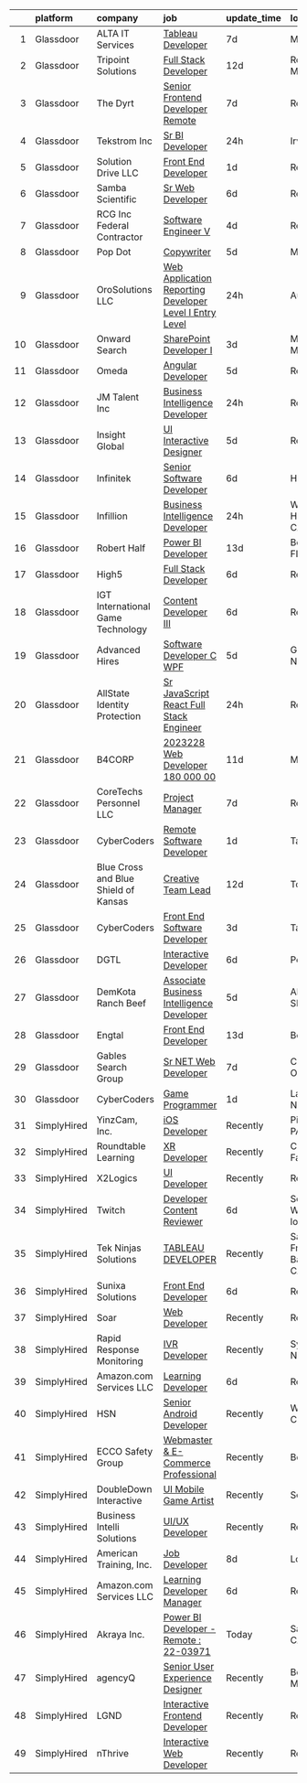 

|    | platform    | company                              | job                                                                                                                                                                                                                                                                                                                                                                                                                                                                                                                                                                                                                                                                                                                                                                                                                                                                                                                                                                                                                                                                                                                                                                                                                                                                                                                                                                                        | update_time   | location                   |
|---:|:------------|:-------------------------------------|:-------------------------------------------------------------------------------------------------------------------------------------------------------------------------------------------------------------------------------------------------------------------------------------------------------------------------------------------------------------------------------------------------------------------------------------------------------------------------------------------------------------------------------------------------------------------------------------------------------------------------------------------------------------------------------------------------------------------------------------------------------------------------------------------------------------------------------------------------------------------------------------------------------------------------------------------------------------------------------------------------------------------------------------------------------------------------------------------------------------------------------------------------------------------------------------------------------------------------------------------------------------------------------------------------------------------------------------------------------------------------------------------|:--------------|:---------------------------|
|  1 | Glassdoor   | ALTA IT Services                     | [Tableau Developer](https://www.glassdoor.com/partner/jobListing.htm?pos=122&ao=1110586&s=58&guid=00000181d244e7cfa89709745aa10975&src=GD_JOB_AD&t=SR&vt=w&cs=1_60996893&cb=1657090140489&jobListingId=1007968945904&cpc=1FDE87803EF93CD3&jrtk=3-0-1g7949pvik266801-1g7949q02ghq0800-2ae1c4759ba67945--6NYlbfkN0AXtvPDqDev6liskt-h_3vAUEMM26GmMOlWYCAn-kvNiXTWhOpXUsJAjGAig0pzkvYZ1j3Bhajzwkx7BDDIqxNvEP3lD3j95vodGKSMB30KZoSIah8wGnXqvgT5L6jHh1pK5pDzz5SIfDiX8OZMEI7zrqvAwPvip9-LKI4A5sN6KTWyStmsk_Z_dlRmbn2Z8L8HatbwgJAe-3Z6lWJso8sIrOdgKrTBOnyikbpAqiITg_eba2_HHL1rEK6F3EZbvPQJcuqSDRDmImhA8JFyAuQLjzA_kBGja_W17F3ify2DbOEMPAoErT6IfEjD7uBUC_XKJwpfS469LBU3oxpEgeObFYGNt1Beg8LYFwOvSjux6iit2pqTsf32qd8gZH3XpdGujAscih6fFyA0MnF7KJ0JjTsLcdulS33-3Wq7U9KCA6267CT2wJB_gR2mw4rTEdWjJR90ogAPlFFvDgbuFu4sHNuv5vaxti2jfgvDb9nzKaMdMsFGJj6yH_gdpMCw9bubkQcTXJYuAas4bJLipODHZ7wSJeZBlXQH5sFq7hBNEHdMb7WKgcks6eishHLNZtSh0oF3NPAITjuZx8ctktql)                                                                                                                                                                                                                                                                                                                                                                                                                                                    | 7d            | McLean, VA                 |
|  2 | Glassdoor   | Tripoint Solutions                   | [Full Stack Developer](https://www.glassdoor.com/partner/jobListing.htm?pos=114&ao=1110586&s=58&guid=00000181d244e7cfa89709745aa10975&src=GD_JOB_AD&t=SR&vt=w&ea=1&cs=1_38ee7bdc&cb=1657090140488&jobListingId=1007959943235&cpc=84DBBAA61F05C438&jrtk=3-0-1g7949pvik266801-1g7949q02ghq0800-bdb862936ed0f2f9--6NYlbfkN0A5ruOaBgM4JFPmi95QvnuPZDRD-cuMqiXSk5iFgiXMM5KlnLmWo71mmeaOoOgOIU4uIONfZ2bwFLp0P0llzhtpJg_DXnMb8ZoIUz0vdAkkfxfNLQCvvAIYsByPmx5xLVJPmE6IJu1FiSK7xOM_L5CEzeRVizQ5By9Ou-9DU4ApSBwROSjUEZklGV51vWSTJ_6Xosu0lMASIirIUflP2kcgw0Oo_G0lVLZbo8MhUMcd5t2DITe9NZUem7aLzSbGW8P2M5TvuBngxr9Q4qGX3arSiSqCNUiq5Nt47IaId-FucPGuyClw2J5dDomt30L2sISLYQHRc2zr68CT2PlYfExuJm96uuBy5H2DJbERCRjor4hU-Rnj2J3RJQwuu5PquOgLN27Ok42rHqGJCHiiIopeBbo8r6f6rz8atudB2hnAnNxTSmxVhj5IHhAg3ROLoqu2rG4PcYpzpAK6CGkXXC8thdoVB9vsNNJ8Wu86FsptHfQyzzulHpk9MiJDL4cHcedJP_Q8sg3vCg%3D%3D)                                                                                                                                                                                                                                                                                                                                                                                                                                                                                                                | 12d           | Rockville, MD              |
|  3 | Glassdoor   | The Dyrt                             | [Senior Frontend Developer  Remote ](https://www.glassdoor.com/partner/jobListing.htm?pos=104&ao=1110586&s=58&guid=00000181d244e7cfa89709745aa10975&src=GD_JOB_AD&t=SR&vt=w&cs=1_fab214ee&cb=1657090140485&jobListingId=1007969608293&cpc=63C68CF611DF075E&jrtk=3-0-1g7949pvik266801-1g7949q02ghq0800-a4ac072968c54714--6NYlbfkN0AFaGKiZr_kAHuZ3OrJZNHsT_4fdn-2K5hALt0VUNIML-p2-zq8gOZCfkX0Qz9EZdKZ2S6t1cH4bXOQMzjrwtJfwXKqHF9FNPx129k3-Nf-kHOeY8Dfrpw0UjKWfkWKP4ebHmT7cElbK6Hh-T7_XF1zHQ9SwOOUH09QHAahhz9dYnA1K6_9wyrhrXXexVaf9M9BPXkh_TqumWoNRqnIltrfhSdXGxhiFHkYiN8JN_dISA2PcT7G0KaJl0gKKSXjZZsmXMYu7izytpSsZnCR3N88TM65zdxGs8vCkSyJckfe7gpcyLlGnqSwxgTuO1sjVG_9Bdk9YzNd5HNlcf4k42IShbv5sRP_IGGKznP0aYsnVRHJzb0LEj55Fa9vRCRyWIcjBT8OCGxyD8WouT6ETd_IGazq1uqBZEAlhAG2qp9v8dWE1tBvxB7mBRZz3oVW92z9hRHFJFzjRm01Frj1cbSPUnmx0uFmDLLN46X7oQgy2dSCNivianh0NbaZDq18Pxm6bcRFLObNYTOuJ8EOOCcpGktTrl-GczXtAXvhptgiTQ%3D%3D)                                                                                                                                                                                                                                                                                                                                                                                                                                                                       | 7d            | Remote                     |
|  4 | Glassdoor   | Tekstrom  Inc                        | [Sr  BI Developer](https://www.glassdoor.com/partner/jobListing.htm?pos=112&ao=1110586&s=58&guid=00000181d244e7cfa89709745aa10975&src=GD_JOB_AD&t=SR&vt=w&ea=1&cs=1_95357bcb&cb=1657090140487&jobListingId=1007984805808&cpc=56C4EA4A1A191A49&jrtk=3-0-1g7949pvik266801-1g7949q02ghq0800-865464c6cba258a8--6NYlbfkN0D8dFH-ur0fwc_K4rXZA9FHk525abOUWtnW4O_b6vK7bUc99EchPc8AihhDexhVQgXbO59PgFIfXLqbMvPENduPdyDIIrMgxeV3iN5hKPl-pt2mPKkNwlwAp888QKUO9S4aMfCFLFtkINgIYlGvncCdrUjXAo8Gqt8TXAIyNuLmPZ2pogDAAKuCxdqxUGC6o_NllGG9nYIN-e3iC22WuBGVYACdY_GeHH5r8hy2Yhs1yyWy4tiBsg0RdDRNUsJoC-eWheliv-JkOyGErRvN2mo6oCHYU-u3sVBIRNAxsnBMDdfpg4_J1EufDRnzAXM7ZHq-Y1lC_IlaQGyWe8hHQl3OSmMJptKexXcRmt8ZGnWJ3IygNSTnSBbWSm6kF4QoYUvyZkTZ5Vsf9PWZqfTd4uVWmxAQr7EBokBjT6GwWOX7R1rWRrFBD_RBYz8ZUJH9LCnjipxO_cwIAMdX4rLDAn044UWSLTmHpbiB4WoACqundYe_ptFA74neTUBX0W4o0bw%3D)                                                                                                                                                                                                                                                                                                                                                                                                                                                                                                                                  | 24h           | Irving, TX                 |
|  5 | Glassdoor   | Solution Drive LLC                   | [Front End Developer](https://www.glassdoor.com/partner/jobListing.htm?pos=119&ao=1110586&s=58&guid=00000181d244e7cfa89709745aa10975&src=GD_JOB_AD&t=SR&vt=w&ea=1&cs=1_3b098f98&cb=1657090140489&jobListingId=1007983722392&cpc=F4EED0218A761C36&jrtk=3-0-1g7949pvik266801-1g7949q02ghq0800-99c361667b377166--6NYlbfkN0DKiiEsOa79CLIbptWbgBVJ69MZcg91Wje_bfKnQpMX0jlbV6r4n1tVrFy0EvCa3aSSORzOnUlWlzM_Bq_KW1IeIekTOW-4GayiB_FYay6wc0mTBtH4ArjWEP6KuKThG0GyRUtSxj5MvRVViTW9nVjNkDud0SCsnfWnIcPveNp4ZyTIm3EwZKtC3X8Efwe8IT6FJmUnx0kAvgg1KHv2168lH3wpa81FRECmFiGiKrI6WxbAqLpeu08tkRqufkmTEJxccRtOEzIpi8A3VcBA55VEUKQqO40c6OW9_HyANvqQZ8B8sL_5pVEhP949iLt2Ml4IgBEDTKVZQIZzCDDP2VKEYZGwFqn_yKg44Sxm7JMkKNeZwslDulki9e0Hruzg9xysExK2ZBKvFV22N5-PQ-HkXRz9AwacMdBpUarEN-vODjT7e0ihmmr4rwVuLiTdtA1fT7T7_MAFuPrv-gcsJ8IA0PNy1iFoKr0yCRF9EWNpEgYkFPzwGNAWX_ijt1FZ-kk%3D)                                                                                                                                                                                                                                                                                                                                                                                                                                                                                                                               | 1d            | Remote                     |
|  6 | Glassdoor   | Samba Scientific                     | [Sr  Web Developer](https://www.glassdoor.com/partner/jobListing.htm?pos=111&ao=1110586&s=58&guid=00000181d244e7cfa89709745aa10975&src=GD_JOB_AD&t=SR&vt=w&ea=1&cs=1_061684f1&cb=1657090140487&jobListingId=1007970978583&cpc=BCC169F53084E245&jrtk=3-0-1g7949pvik266801-1g7949q02ghq0800-93accd01e38c0221--6NYlbfkN0B9r7Yfsmq1dEg5bJrWknERXzKBmO7UocWnp6Z50Xo8NzlP5pf8lMFxMmZVJO2JIYGS0q-edHhGFksorBEq5JZNP_GNo2X652KplGz9JMeTtUh2IbafyFoUJDnDt7eOOnoAwAq3orb_TKnNpJGVB8jRv2pYv_1DRt9vpENfaWhqm_OVkdXIJeI2EskX45LdBhuTqYj-HNJHX5Rgzdu1L9oEXEqnS1oTgoVrPQ5n-UMKVwt7b5rwU2jPvvMroWOD_BcNkM1Q1mtfxD5_nH_YzYku1MwHsQ9Gm4iR4xKsp5y-ON8ilXVigJ6yw4iiJQdiK8V8ZBKpEd3zgxpr2zJZ3Y9hg-_jvbgBdMQE1SjsgwNvvOX6Wq-_3pXMfl0h-_VHJXNkMnFOiMU_-ncGYjvjO2H4Piuo4MEwkPvKMGjXI0LXuudTcyfVM6Nn7c1cflQl56vbhujUwKxEqM230f45cVE9pFuCxd6X-q1jLWI4aUM3Q9OijtrpVbwR)                                                                                                                                                                                                                                                                                                                                                                                                                                                                                                                                               | 6d            | Remote                     |
|  7 | Glassdoor   | RCG  Inc   Federal Contractor        | [Software Engineer V](https://www.glassdoor.com/partner/jobListing.htm?pos=106&ao=1110586&s=58&guid=00000181d244e7cfa89709745aa10975&src=GD_JOB_AD&t=SR&vt=w&ea=1&cs=1_a2b7f7a9&cb=1657090140486&jobListingId=1007977139233&cpc=AECEB822CA110EBC&jrtk=3-0-1g7949pvik266801-1g7949q02ghq0800-05ad36b13d7cdc62--6NYlbfkN0D5EoDI19pzLD_ZoAvoqM1-O9qeTV9KvYbDAr1-bMzVcZcpAIqXFAz3CniVSUU_CTqLGLMXY2Q0KhBssfkVED47n7QKFVo-7VdIYNrTF8OoGxCQL3oy9KxZ9e8jUIi6eURBqNkwqLYaGOzP69BxG8dY68DkYYYdT373CBmaQn5vithRXRbp9gKWaCYPqe5PgE14SmdOJ0p6oDWSinPFvJxeajunaQmCowFT99XWdfsvwSQecZYIMr9azWwjvKl8fj26ve9xp8bKeE6eq8PTakvalFzYoEQRXmQMwx1Y0PLjzrCnAPD6xahKQl_Ge4-5ZewfIWfz3dzYVljWGfCcX1P1SLObobPEWJPEebRXyv-ECFaOKo5hjiDYthjsm32iknoD14pZ244Q7zIf_5rnlh9-WfD50NDGRtRkdVjuyZyQPuFMSO-w8Ybb9Lc9EtgGnkYRpQQVo-ScT5LQGzj7afPxaWjb8EayRn3GxZ2yIfpZ-95hFRZNveBnBUvnv4ZmEIA%3D)                                                                                                                                                                                                                                                                                                                                                                                                                                                                                                                               | 4d            | Remote                     |
|  8 | Glassdoor   | Pop Dot                              | [Copywriter](https://www.glassdoor.com/partner/jobListing.htm?pos=109&ao=1110586&s=58&guid=00000181d244e7cfa89709745aa10975&src=GD_JOB_AD&t=SR&vt=w&ea=1&cs=1_b0f7130e&cb=1657090140487&jobListingId=1007973033562&cpc=A938E184CF850189&jrtk=3-0-1g7949pvik266801-1g7949q02ghq0800-7202d20956a7506d--6NYlbfkN0D4nuovUOU2dPryPr7-xanE7ZFWASvaSyNm3BqXIbrO0pg6Dn-QZ4YLU71b9eu-8q_YQUp4FmPNMMznBfANDfSYLJR8zNvlEFpYoa1LFcEYvrzLR-0IIQQolTU7F88bUSNjqKXcWbp5vwXVPeAR9CmUMdhLjUnlTe-6IcGlvSmJ-8exGPRLWPYrpOTRE7TTMjhGAVpQWYQaNWqg3W5EeuH6NYqL2T-GhIbkswPMOQoeXdFwPjzfwCTcUpvcVo43XWKzgzKx0SkjqE4uKrg_e9xh2T395Ocfy-J-jOfQz4L2j4gnPOhQ8WGdscWQBMUozc3dMZx8TjGw7lH-Y1x8l3GV7A0LkWJwGM7_LS9Px9Oa52FDOOKjkJt0CmEjcT8dG-eagmCLskqV4NGggG30SQ0MjEotDVY-mtIIY9aXE8NIrto5kBq4YQsNcOG7tsBV_U5hvhfs2AF7_NRWUFpW7m4EknOKIwV2vVqHHHYDkWo0lgrTC3i_KCzZ)                                                                                                                                                                                                                                                                                                                                                                                                                                                                                                                                                      | 5d            | Madison, WI                |
|  9 | Glassdoor   | OroSolutions  LLC                    | [Web Application Reporting Developer Level   I  Entry Level ](https://www.glassdoor.com/partner/jobListing.htm?pos=103&ao=1110586&s=58&guid=00000181d244e7cfa89709745aa10975&src=GD_JOB_AD&t=SR&vt=w&ea=1&cs=1_3d16c3af&cb=1657090140485&jobListingId=1007985251204&cpc=14D5209370AEC984&jrtk=3-0-1g7949pvik266801-1g7949q02ghq0800-3070995f1bd285c7--6NYlbfkN0Ao_E51uHTqrpjn33Fef3w4tj-C-5Z9YF5W28n9YiH2rllcHgc1LOR4KSjP-CJey-F6Gr8zvF-2sSj2FyPv8jzgkwj0UIrH-L_V1MWwrwP5EYHKUfu1LnyiA_-gMM9yVU4QwDsNlMsGWRMa_xAUF-9-vL54HuwZeH3dljXoK3tUg88mEC_OnMIQpWKLIXu-msbJh21-kKGMMso63l00CiYbl5pekms4ktESqwmsJxl9KSrR1QKhGAKuy9zTlpPfHsa2r52ATOL-M8SsjkMMtyRPpfDmMaP0p89haQOSn227EF7GPM7rkjMaEaVUQD0F-wb4IP0ZhjKAnf-wLboNU_dGaZ0R_b9O6Q6Mc9AyuBp0wx_IhJlJ5NsR9oQYf2KNPIEKm7l2A2k2-woUH6YF5olfOWDxbE-AYqRzE7kkQoF7h3rnK2VEUfoLZjL3fbRn7X9JsH7ncJbIl6dxr0woVTTHWQw65yp83YoFqkXOdvUi7jOhnq3d6LfLgjuqPKR9-Fk%3D)                                                                                                                                                                                                                                                                                                                                                                                                                                                                                       | 24h           | Austin, TX                 |
| 10 | Glassdoor   | Onward Search                        | [SharePoint Developer I](https://www.glassdoor.com/partner/jobListing.htm?pos=118&ao=1110586&s=58&guid=00000181d244e7cfa89709745aa10975&src=GD_JOB_AD&t=SR&vt=w&cs=1_335aa74c&cb=1657090140488&jobListingId=1007978833867&cpc=9EDA28EADF1DF7F0&jrtk=3-0-1g7949pvik266801-1g7949q02ghq0800-655ad993739c1e96--6NYlbfkN0B7YoEZZ2QAGDyEGGmBPAUWSHc1Mt3sMCn9FehKcWA3w0jw7EbYYLNYrsl7tzDtlml4Xuyv2v5xitrDz2bt0n4cQexdlHBVys-Ks28YQo9va5I5WKFbSE2_SouGVYMlZuhL3-l2sYVJnbSJx5EaBsvOZFKyR4lYRtzw2Z3kn8LdM1LWgm1hdnr_zC8s5UzQntkPHbuMBaTqdFdYQR3fz_U1zbP4h7A-w_bfKS6dzg4FU4K5sXGEy3JevwwGIU0m2bbEMPHIK9Mre5CgKBegJEe8jLkes1R4v1sNy8svgHu0zon1rNc8PJoUvt7AOwwat5u2at2cM8_QgUz4hkpjK1q4JEi1N7z-iYsdohTJO0FIA_Pvr8GkN9k-ea2I39JoAD6g_gHs7FxaBeXSsjvIflvyn6u_IgLL8plj_w06VY0skBmDd16NoEhyI2irglC8DT9AW2r2VSoLcA9n-6sb11W2LAc66CBT0mL6wpGN_PneC6y2mwbX71S-9GGRT9NFdw4qeUhRytX_bFwxdvv-d6BHghxqHumU1oTIjJI6ZPgWWo7e0S1XCiBR_Ban67eMJRIX4jmbAHR2bOO1p9bIc2-wseF0kZDKaktQHpX-adm2-T3ivMoI4FwxU61nvK-GuBdrSqx8FCVBJrGebwNBPxs51-aBHNxCwopp6ZTHkDTaixv34pzsF1o0Aj-w5WcGbCXEMffIMkw9bQ7mX46EpGHAx_B7f5goiS1u8WEtsYFy86sRIK-h4YlLmOzhJOTcw29DSDQJyrFR5vLxH-HZmE7acnbEQdRj27IniWg703JIgJIDhmlZoCbKe9sfzDfbBJ0L9HF0IWTNnjq7g6On7vGjKHevAdNmRObuxnUqTji0s677t9hJZxnImuvaYAeyZZPE3jB4y8aXjFimOXzaUSulHN-_r8XvQONUAplkOW_z0V-Itgjg5rsmLnmCIXqLN7oGomUjYMUp1kLaA0TGDIotlSXzAYVHZHEyyz3Bs7HSxe8a7wYRskza-CKJqUaORDo%3D) | 3d            | Minneapolis, MN            |
| 11 | Glassdoor   | Omeda                                | [Angular Developer](https://www.glassdoor.com/partner/jobListing.htm?pos=107&ao=1110586&s=58&guid=00000181d244e7cfa89709745aa10975&src=GD_JOB_AD&t=SR&vt=w&ea=1&cs=1_1adb6a82&cb=1657090140486&jobListingId=1007973231757&cpc=07D58528F3898F33&jrtk=3-0-1g7949pvik266801-1g7949q02ghq0800-e9868a580109fe26--6NYlbfkN0CsSu19yiEZraDAVLpPmfaiHc06RDwDBRCfsbordlvENtv-ICMqjs5m6ToS7gA9BgH-2chreiHzFiBn5j8j3cqLNp9sdR5RQ2V9-qcqrTi9_WyBmcIcwEIdfxPB7lLCrVMtswULjh1NciEK_dRZLOrsdTsKtdPWe3Tab8qyGVxUI0Z-rdY6823xAmP3qTgNXBztlLfwHYWhU_MumsbgaTjnFjvniOOu-rkBkGjRtRkWF2_c88jRYXiF43edHP9nRQedgpmkXwbRcPMdS4LecdpPJq84KmU_H2CbuGq0iB34zuO1DYzxpfkv79yZxMCpuHj9afpEyt2ci-YDrrpvbLAVelNc7CUsWp9k8tLv9_soh32m1tXo-uIKQiMWCluEqKG4AmxPjlP1kJ64QYSqVna9GZPws0n-nOlN5b3kOV2DSefRyYGyvN8OYHPCte42iF45OqqQRJeOgk9zCt4oS8dhU8--kkmif2fcjLpf2Jl_RjU3AnbTohc_)                                                                                                                                                                                                                                                                                                                                                                                                                                                                                                                                               | 5d            | Remote                     |
| 12 | Glassdoor   | JM Talent  Inc                       | [Business Intelligence Developer](https://www.glassdoor.com/partner/jobListing.htm?pos=102&ao=1110586&s=58&guid=00000181d244e7cfa89709745aa10975&src=GD_JOB_AD&t=SR&vt=w&ea=1&cs=1_73b687c4&cb=1657090140484&jobListingId=1007985725351&cpc=F45C15D234B746DE&jrtk=3-0-1g7949pvik266801-1g7949q02ghq0800-8be3e70899758aa8--6NYlbfkN0AxhBvCmjxcdryrFaB7q6iRA-x9uegShN3vkBgux9FEC_VlJvhrNV9FWHtMN66CpI_05yBGs12ShkBP3FOh7if8LYr5UF4uocY61TeR0z120xWYTlr09uq4X7G8CJPEUy6rRmZguO4w74v2zyObd_W18VnkKeWId3RCxZR7dWfUsJ2nrNVmMzUrTvBJEQ2JO6wgqMCR4Flf0cZWBWTJb8O6chzbKJKBYhshZ0X8gAVJJTANrzh789YGiQSSNPImgf2xkytEWmQyzz2HbdDYM8akbwsEon5VedgLDMhK098278i-U3a1azTdDL4uLYsW_U9OOrJCt0KG7CATerqio3q9_dU00mfOOV0pLwrAfgIBOjAzovoFu85Fko0S9rqYwoXIIzbtcOi-nvB9yVVnYMrqxtmKPZqgUXftBRTSjFw64JQQUafFdRU3AsnKPzvyQ8W137RHNNpx3tBWzEy9pTNFmvb172z3KXXRQhGwSKQ9J71Y5ISEAZP_hSEXd_6-PBcIS0nVSWmCQg%3D%3D)                                                                                                                                                                                                                                                                                                                                                                                                                                                                                                     | 24h           | Remote                     |
| 13 | Glassdoor   | Insight Global                       | [UI Interactive Designer](https://www.glassdoor.com/partner/jobListing.htm?pos=124&ao=1110586&s=58&guid=00000181d244e7cfa89709745aa10975&src=GD_JOB_AD&t=SR&vt=w&ea=1&cs=1_bab8b57d&cb=1657090140490&jobListingId=1007973265614&cpc=F41FEAB56D215062&jrtk=3-0-1g7949pvik266801-1g7949q02ghq0800-383c83c604dde7ea--6NYlbfkN0BKkHZu3wF05EeDimN_p6sYpKCMArvwa95YdH7UpkaBCuXZAtggzO9lWFPdGsiWEnWtM18OwC7Rb9VKGiA6E5ymmYAY9rxm9qrnDC7WgioKXWhdMb2b-A7PnLvr0_EWCDNlkSebIapKS6rN3UtlfS8rQGfc_3Yl0VmMlQKP3_n_5HZv68bncQOpeHM0jYTmEpE2O-zGWrCxlCxRrMtpTZ2XM3sgKmO1Fl5p9CIeHN5wx_VVjBWj_VkHhcxsck7CIoXrACr2uBPHUX5rfREk5WtHKBYoJFFfZF1IF6ufuak0kzhcEtn3evD4JehcOqEW0hDHlQWDt7-JLFqG8X8QWx2hCgdHeLYjsxnaA5QHy81NpndqBgYlSlVLtrYZb2h35bE2roeJdbZjXNM7jOthkEX_EbezhWY_zsVoqTfUihp3HIBUasD3YYj5s5Yy8AXfztNa8MwVIThoYFTl9FZzEVq5elUE1EHAkkMl3ROtuRqEReeQ2oigEmEEGy3gP0ZC98lVX7gV7z1iug%3D%3D)                                                                                                                                                                                                                                                                                                                                                                                                                                                                                                             | 5d            | Remote                     |
| 14 | Glassdoor   | Infinitek                            | [Senior Software Developer](https://www.glassdoor.com/partner/jobListing.htm?pos=126&ao=1110586&s=58&guid=00000181d244e7cfa89709745aa10975&src=GD_JOB_AD&t=SR&vt=w&ea=1&cs=1_25168018&cb=1657090140490&jobListingId=1007970179887&cpc=F583A5AE0DDDFE3A&jrtk=3-0-1g7949pvik266801-1g7949q02ghq0800-1fd71fc65e724e21--6NYlbfkN0CdVvYvPABbMq-NuZBbmkV6SfpJ01HzJbDYZptDBLCnnNAg2-SEkIZ2FQdbbzKJ8KWHrvCS5LviwzhQznxaMZEbwCUjk30q4jmqB3maNnpPiQSa-Da7U7lR64YPmbMix0CTTT98iE5ucpVhZ9R2l3GhAC_qzn2ZjwJGh5W0tUe2C7VRaeEzm1QkBYAg7IRsM7GbstVSMvVx2gn8zZnqRfkFJUUh5__Z7Dl6thzZ97S373W6v1RZbBqsjfx5sEoK0LgLcurGbu-4YCs3uRlEluA4-X5bEDg6vN3EgdKkH9ALsdIh4g0vDREMWc-Glm3SmARWoBfNisEdH7F2KS5RtkkJI1LYeUtN0rGjAStOUFeH1EQ1P00ktBaCPj-DUm6won3IDSBunYcNlrBgi_FJ9m3aKs4duBRVrmyVlN_Lnq_WC4Uza4g0b1SOHbgGNbORwWflv3unEIKZ56FdL5k6iVCssm1Y28NfylPwxEN8g6Zxbh6EI6T1iMkfDzBitXA_Za0lN7dIvtiXYiAnB-hq2PHQ)                                                                                                                                                                                                                                                                                                                                                                                                                                                                                                       | 6d            | Houston, TX                |
| 15 | Glassdoor   | Infillion                            | [Business Intelligence Developer](https://www.glassdoor.com/partner/jobListing.htm?pos=105&ao=1110586&s=58&guid=00000181d244e7cfa89709745aa10975&src=GD_JOB_AD&t=SR&vt=w&cs=1_238516ac&cb=1657090140485&jobListingId=1007985366756&cpc=FD0C804CFA90C8E1&jrtk=3-0-1g7949pvik266801-1g7949q02ghq0800-24b54d01e51add9a--6NYlbfkN0BvrjnhlIknunj6B5uFGHHla5BSmGDnouF8_mjReNBU2kRZZ3EzJErpFaAlNuoJv_NLhBjw5-5O4_q3AzNSR-rwQ3PU6cwf-f6bLN2Omj5w1x7FFqibVYGIaLiAu9RVAwB5CqNzHQNTkg4GEP_CvhYfccSi8evSIWSx0RM8-gAv2zoD0rsLNqYjzpoRXC9T-xBg0Udpa96cjedbJlJJy0CcaAfqkSsG_YJzs-H8vcNCyskKCYvkTHp9tZFovQPPsthF2fNhkiMRHLUA6b0R9o2uppV2v78AMCe0kGIN4QluWz1enh8xMX7Li-YMf1StGAnXBydZuTIt9rD1z6Vs8G5OpueTIf5IHeMyIKTOlTE4VXVzFPdW73OrNaDNQ9rt4CAPZLW2hOlLsMTZNscxPfEvH3cuHVIwoK0uS0q6TSqht_AuPYI9moZ7tg7_VnvAsTHclpxcc-K8XbgqjDjxX0wbbVwngaTIjNNDwqFf3yMfPy0PKvJ8dltwlRalBbnbYTiv80THBB04AGCDeZk-lQfvXm9UX8bcUsL9ov7hYtPGs9ORclgztvkZvtqN1tnSIRTKhxyuwgr_gV3tpPwgJZ6OfCyCRd6AzQlxsH2WY3bOfhC8Oe3ovUeaAt17d9qjFkUK76dBQZA1OocPV82StXXJQ6mLy6AXSZ0%3D)                                                                                                                                                                                                                                                                                                                                                        | 24h           | West Hollywood, CA         |
| 16 | Glassdoor   | Robert Half                          | [Power BI Developer](https://www.glassdoor.com/partner/jobListing.htm?pos=130&ao=1110586&s=58&guid=00000181d244e7cfa89709745aa10975&src=GD_JOB_AD&t=SR&vt=w&ea=1&cs=1_741b5593&cb=1657090140490&jobListingId=1007957659865&cpc=FA84DF7EA1EC2398&jrtk=3-0-1g7949pvik266801-1g7949q02ghq0800-9941f4907b8228c9--6NYlbfkN0CpzDdaQkua3np5pkmj49lKioZwmwxQ-yx5plwbYmV_M0-UVVHCKd08YRB0a-ONbM2vLiiTEtOFqjF3PAaVnsUhkW0LDdaKGgAOgEk2d56PExuuO8EJb1lEg0bWBKAe4udyivHC3lDXeH9oZQb7nbMMI_rRr-PO7y35G6z8A-tlRZVmFLTHRyfRe03TX1VjjFL6-AuHV8b7vllHXsAnMsP90rOm2hkDT9GZ0Cgzm6Lj237UzX7eLQ4jHIXlOxclEn0iohVpAtax_OVWdQzsO_MBpzhUq6rt8i6MErf2YqrXTgTD4nlCQwaCMC7taEaOwlIXxdWw20XFEOEtTgI9fZegC-zqeRH-M5GVTES_SfljAsAuTJXn1r62p7WGqYMJR-Jqii3X2cLHmKM4ZlRVPVuisYC6GxTZdWz-GsATRUDrhGRQqZFJzP4H9p7oWJL-wJ52OjlUp20jtxmZjCqE9AB07QAu9rHNm4FZwzZOECKMPVot3UFeEAWHmaXjCQaeVT1jA8dfCEGe6pdrRSWTFDNNGywvBWRG6NPY3rPKHfSPuANSRnsiaVtzElDdvScvJd4%3D)                                                                                                                                                                                                                                                                                                                                                                                                                                                                | 13d           | Belle Glade, FL            |
| 17 | Glassdoor   | High5                                | [Full Stack Developer](https://www.glassdoor.com/partner/jobListing.htm?pos=125&ao=1110586&s=58&guid=00000181d244e7cfa89709745aa10975&src=GD_JOB_AD&t=SR&vt=w&ea=1&cs=1_389889c7&cb=1657090140490&jobListingId=1007970858655&cpc=FD1C1DA32C38CFA7&jrtk=3-0-1g7949pvik266801-1g7949q02ghq0800-10f789ec03780c9f--6NYlbfkN0AV8vU3o9nlw7wqa180ZkP3oAg17VLIhkP1SPyaIh_MQVSfWHQ_D-a5zztdBH5vi5ytK73WJGllEaEGV3JyQQmWgLRH2gUQriaromLHzXp8l5H_TkBAoF3hnhbqRZBehgmQF2YCAKVmYLU6WMXAmnNeOH-pYXVqjTlPIt0rkiO7TbGChyvZTZNOcarjQTSlpHJyTMZCR5cBDSIbxcOCHwwfGFICVFUZ5DGFkRLfVfH57IpR9KWJr7Uo-x5DeUBgLs6Q7xjdV76lrtk_vxL2fgc3JxWcEFm4b4KkQfYfaLwzV5fscTCx2knr-YoMYAIxZhq_0JjwK3DnGexGoTnwEvT8_dT0JlDIzD0oPxk-DyzXn4SaokhyKX-Tk85iHT9PHWO4LUkPk_y4M_LUh4X0aH1dobmhIZ3TamsbL7kRRlh5aGcAnVeUR65DR61JquTKdUgHUZy4fFMNOEPfWps-1g8a6_yIfwtTfpVgHt4Gnp8HmgATNduDeAtiJ4UrWCIXfI9_ypGzDI5vqQ%3D%3D)                                                                                                                                                                                                                                                                                                                                                                                                                                                                                                                | 6d            | Remote                     |
| 18 | Glassdoor   | IGT   International Game Technology  | [Content Developer III](https://www.glassdoor.com/partner/jobListing.htm?pos=110&ao=1110586&s=58&guid=00000181d244e7cfa89709745aa10975&src=GD_JOB_AD&t=SR&vt=w&ea=1&cs=1_63e7eecb&cb=1657090140487&jobListingId=1007971098258&cpc=A8EA696C92E7776B&jrtk=3-0-1g7949pvik266801-1g7949q02ghq0800-e16d4a7645c50906--6NYlbfkN0C3FGiAGKMufg06vyvXEyGw-21Rz5inohOPof25eO8swrw6TWRIst41YXjqp7YQq9452rKQDxCCV_IA1_XZE23ZbYQJ3O1O-r__jclhSxkrY9Cg6mYeOX6R5kzK4-ftdYp9aaexOnM-pzt6awK5qX_w3w1P0nLQUHhl3_aWO13E54bDWCyN6K6GtcSarFXEkwq-2SoQb8-RZd3oLhrtf1D-WwR5qvO1EzdRMzEGgAf9x3SoHWU_NZrw6PYntREJyfRU7yDIIMIJH058m_kpWmTz_92oOYbn0S_7DxZEi3ntw8PWJBaRlnWs3foui96v3OdIWnCkGImcfDIdyHDLeCUHPevFTz1KgcPcFF8BwZH8iJyP8EkWBGZlzecsqsg2C9P5F1pieqCbntdxmmXwB_Nc3-BGejiVhv_wvhcm02C5jAaJh9lLrCO_clGYpSWiH0gtTvUZJOeQycy4wTU41AgiXJP9KR79y7ym5eL6AnXDfbZNlH0_ZVvMnsG2eOPReg1oda7bvrYAogbfg_weIY1N)                                                                                                                                                                                                                                                                                                                                                                                                                                                                                                           | 6d            | Remote                     |
| 19 | Glassdoor   | Advanced Hires                       | [Software Developer  C  WPF ](https://www.glassdoor.com/partner/jobListing.htm?pos=117&ao=1110586&s=58&guid=00000181d244e7cfa89709745aa10975&src=GD_JOB_AD&t=SR&vt=w&ea=1&cs=1_9969f61e&cb=1657090140489&jobListingId=1007973037340&cpc=C3517E2410EFB392&jrtk=3-0-1g7949pvik266801-1g7949q02ghq0800-0e75e1b9b43a97ed--6NYlbfkN0CuPofylY8s1Vlfyi5lv-RomZE-zEhgWrdUVG3nVbZ08pGe7bA7srhsadKURrfS__L1UeP1iCuAB8eoFM1yMKO1NTRy5PwmuH4GCF52SlAX7gZjCxsde2W6I1Zfms9dLgVpn0IyWJJXFrfRVRT7Y1ziZh08NJzSKw3r4bcS-H0R3kz0qqXytnwqErJ4rdLLgmMgjMzrBoSrvyqxV_qzzmWmRMNn_xa92azgPyABwGWpsyGOouaXE50WFCOd3JyEmiIjUDSPvss0Mc0hWUKY6n2lx5P9b-xvS_O3T7_N8yKqAaApJgEU2YDcCt2wmW_2rQmwdgr7knF6mCe14ebCWLQCUuyoSVljfQzVp0d87_lTsOi6tO5WfKkwSn09Rel32zP2fawJhSHetIBIbW5JB6JdCe84FBD8jLykDXqGwOxjbznRYPYPEmON5xafq_6IXrmdudJYw6mQzWyAd1pID_0MbM9_004aFAXM-GYSaToANwzebSp_26Xv9zs0xQi6ed4%3D)                                                                                                                                                                                                                                                                                                                                                                                                                                                                                                                       | 5d            | Great Neck, NY             |
| 20 | Glassdoor   | AllState Identity Protection         | [Sr  JavaScript React Full Stack Engineer](https://www.glassdoor.com/partner/jobListing.htm?pos=116&ao=1110586&s=58&guid=00000181d244e7cfa89709745aa10975&src=GD_JOB_AD&t=SR&vt=w&ea=1&cs=1_4609e8e2&cb=1657090140489&jobListingId=1007986187345&cpc=2F9DD8B511C89582&jrtk=3-0-1g7949pvik266801-1g7949q02ghq0800-d16091df5dea91b6--6NYlbfkN0CggPrtd0gm_4tkK3K0_Dk99vWm2vxvtlKwW9_y4niSZgohE79LOB1eOPfbH0eUrS8tNOQVjoNlDHwDQfPBmiu8ARw9C1b06fNn1qXgMe9kotk5IT3xQELKd5n1S3mLny5kU3BjOPg0Nk7jK1KIq9bsIyTDegAxTQBPSq-w9pezzzzTMa55yMWr50AotpLInOkWqBs9Utb92WXtYRDspOaMSZIIY4KgeoHqtkWAH-lFt6e32uIBw_jAHJsAZfMcYW4HHR70W4IJ5R6MF04vvRCf4adLdr8chipmdKEAJ6DotDzUkirWDUO-I6lwt4PAYn6NIeDFAuuLufb5SQRyB_w9tJrTh1LG4yb1gbY4iWBtnnGcg0MD-V55SFCXWTRGErz1XltJHYQdN9w5IEVwS0kDUpK_11zUyRfq4xO_BFHLXnufpTDyZZEl0i855FcpGuZiAP2aEV6CFDcGuEtLb_DHSnwubGMRpSbV_OQl5SYvEJTIwfonfZZ9eJ3zz8RgOowuLXxNoVoj_7hknwBzM4PEvWrekz7aYhqUtPJ9m-jf0FlU1O6rsxks72DbpTEX9O1o1cauCXel5ETkZU4wk1gY7bTWcY3YU8Y4URM1ckJW43RPIZkBYB9OAAdmj91MbGNEvIGCoAuydVdzhPynzBh9V5m6zU5CZDVJL_91s5EYJzC3IY4rULqBKAqrNHZNykOzBhaU_iAF3YF-2WniqdbcXDteK5oVNKu5qoHDLPGObEUEUmhvdG5rdXbTZuFFMQOtQAqGJhVEXQ%3D%3D)                                                                                                                                                                                                                            | 24h           | Remote                     |
| 21 | Glassdoor   | B4CORP                               | [2023228 Web Developer  180 000 00](https://www.glassdoor.com/partner/jobListing.htm?pos=115&ao=1110586&s=58&guid=00000181d244e7cfa89709745aa10975&src=GD_JOB_AD&t=SR&vt=w&cs=1_bb29b0c4&cb=1657090140488&jobListingId=1007961689970&cpc=F41FEAB56D215062&jrtk=3-0-1g7949pvik266801-1g7949q02ghq0800-7f40f2b355b38802--6NYlbfkN0BBcNHvdcwdm3ewH9kjvka83ftEJjxlat_DdA1S80VRS6k0mxP7wnwmAsSRP66qfkw9izAUNG0pIxJ_7IYVRL39LLIsu6uaaWSp11rnmj32PMHfq5kWV1cp94t-J8LShp8B4FovGELSaV2xjM8LZXRQRXDvrzZENAAL_0b-9-uhgOToRDK79RvYKxaZiEnHCGZOtCYC7OeYCE8ttPV-1lgzU7cQRqCP_spn9L_sODO2FjLvrDZxg0RA0KevlZg3TuGngYXyfEiQEEC_GXoOiGfC7SWGk_un9A5aIqeZjqBu9uAaWo-6ineDsQFgWEIZqFLjwcSVa8VAjPToyuKaUF2mrlCEPkmJtqBUo82gWgYKR5EoLV4u5_TWEi1_3vsv1PtGHj_QKESMS6aUdPx9Syjjn3TV05Ui8gqYzxKC3QZ5_anjQf4KYMlst9A-7nA2-3QYXJGKBh-XTM7BltgYJXxHHLfw8HjHu9hSHxc3NJiJyA%3D%3D)                                                                                                                                                                                                                                                                                                                                                                                                                                                                                                                                        | 11d           | McLean, VA                 |
| 22 | Glassdoor   | CoreTechs Personnel LLC              | [Project Manager](https://www.glassdoor.com/partner/jobListing.htm?pos=123&ao=1110586&s=58&guid=00000181d244e7cfa89709745aa10975&src=GD_JOB_AD&t=SR&vt=w&ea=1&cs=1_88153742&cb=1657090140489&jobListingId=1007969152707&cpc=8795CF9063CD573D&jrtk=3-0-1g7949pvik266801-1g7949q02ghq0800-3ba167372fa9bd03--6NYlbfkN0DS-qNFXfGJbucVNqZuJyBAHUgn-Jk7BOIC44-eEj99OJbaIw5DPx7zYc0LJqAtR8OyTaBeUC7a7tqmWJgOgVkRLDxyEfaz9mvdUlinnAJxCr7xgXucJfXO1UQBv5PTPvcbujZY6rZNHT-Wq_cT0AsCAPBrYKHcMTWktL377-5zRk_2hG0l88ewzFkpCQM1Me0kTIgq3o6aV6cjSKbpQi1p1wkR4GoAyNK0FfToZ48df_2j6aV6_cuxBcy8nghSLaUPHpBltnE_cj6WCMJcOzjdMT6vNTBvaKZS55LkDEz9XR7b__UA6HsnyIkqfbpVMH5TBULaIGe3BSKQQLzbIKY5uMzjeAuvQqA2i88AEFzUIYdr9NpHloa1_HmlE8i7-nAIXij9M8AxU0SzTDXOK3M_0HO2TIu2cxlzKBN7YPJT_zm5DNloXb843sBZMICqXbzz6543UazCXRszuubRxnfSsJZmsEVqY6DMSfeqrMihfTIGtfDIPMrmqJYphII7iKk%3D)                                                                                                                                                                                                                                                                                                                                                                                                                                                                                                                                   | 7d            | Remote                     |
| 23 | Glassdoor   | CyberCoders                          | [Remote Software Developer](https://www.glassdoor.com/partner/jobListing.htm?pos=128&ao=1110586&s=58&guid=00000181d244e7cfa89709745aa10975&src=GD_JOB_AD&t=SR&vt=w&ea=1&cs=1_852febee&cb=1657090140490&jobListingId=1007982604659&cpc=A65DF3A704A48F9B&jrtk=3-0-1g7949pvik266801-1g7949q02ghq0800-efbdad0419171bdb--6NYlbfkN0CpFJQzrgRR8WqXWK1qKKEqALWJw739KlKqr2H-MSI4eoBlI4EFrmor2FYZMP3muM16rRhWfLOvl1938q5kKnBf50wD6gkyWHI65waPENkifYXHLTmGI7-Q7A93ZM4_f-9t9M9RAGjxVBtZDM0CtJSLcPpXFZ13XblDnEFGHmPt52RR0uZXFojWsOkp5pyP2XnloWjtatBX5IFMQhlTHW41uc21f7r0tFcscIPkA4bSXR7TERLyQxcRWJ02eJhJ93fnjFOGdaVP2D2ApR1_UG5w0QgLKmjOONa8olrGAm4pEQpbm3AuSA38x27xPt4vjzvllevto29ZzsFGaouxkgRio_c8k2F9vWR7q_fX63YSulgoTEYdzJBhj5tEvfs_x_ooKPI2T2LqCJ_Jud6uqUYvFaZJF7pakCW2EeZwJbf4dG1yRyWy9Ti1nIGrhgDyMlV7XaUsFUSLbu6_Twmev9Rumw7LDaAlSDHTPwJYuaiuaQaxcDB_RUUv7RugSm2Ab8dRoLg3E9U67XQhGTv7mbdfwGW72YWcNmc3ssT2OxHtVtysuR5JpT_jE1KpJ8MhCilN1Tbbl5n0WDFa17vI5XFgN_s2xvwb3jc_humkbrzKunXUGSaceIEg4_9NMzzZ0EKgvQubT1AZuV3QdI5k9OUWkORP5cX3LSfxNwIgKI5_2PLdgGXDwbLC9_nDIC5Zw876dHLBEfrG3gvegHohifg6zv3Kj1c7zdyQGBEha9-9gXzWPrAMi4Y-wq2IieBw0zl9pZEjPThNKPIoQCm_lst5_ctHPpYBczLQbTs-NVcYlwK7LIoMjYM6zsBYAIqUiCIPk6RvXt5sZqehP2MAb9T-NSmPMvQh9K55b2Ee0UevCkk_MXHkb_o4eLXxeyjrwS2rQiIeEJgWkR94r82n2AejiaqIYa0IipiG5Y7zFVTR04UPuTn0YtTvuRQRipC_uHENrWVWHaNQJ3ozVOnuz7PMuoFqYjzucpbj70yq4htdww%3D%3D)           | 1d            | Tampa, FL                  |
| 24 | Glassdoor   | Blue Cross and Blue Shield of Kansas | [Creative Team Lead](https://www.glassdoor.com/partner/jobListing.htm?pos=108&ao=1110586&s=58&guid=00000181d244e7cfa89709745aa10975&src=GD_JOB_AD&t=SR&vt=w&cs=1_17e16fc2&cb=1657090140486&jobListingId=1007959805048&cpc=C3517E2410EFB392&jrtk=3-0-1g7949pvik266801-1g7949q02ghq0800-7158e7f6ee7b710e--6NYlbfkN0C0fM3cAMPIJxx2YJu0-54AUzYyvdboEQAVt4G_xOBTWEOaDebnHlkXFTc2Kq0ZccRq3eiQXJOJU-mfQQI1V9ArHlDUx5-eiyJdHZoNHa8Lu5z2t7dWnHC4YgfwMioIP8MmyvSJ7Fo8XoDZ2--oEHDh3Ps6NBjCLk_sTi5GKYmaui6tqlBqVfAU9uO7QmUeJ2Q_vNOaCuKmU_2_DHvDMJRX9LGt6H4_QDI5Kp41hUva-IrPxryjDfAdYVl6_gV0lIfUulJ06f8wob4XekKPfjbCSvK7tBxHa5lbqTdV7FWJBLYnCdqCvzBnxZRmGOKRl4UBcJCg0DY_l1f8KKPv3fsZhDtYDMpwR3k5w0XQbTDbMJlOcoWVB7ixc9wqvPpKBD7O6J4MUBXTUrQtk-azpDJaFrTm4jeregmIKAfAJKbCctIaDekC8Tqev9VlXJCfuyrpVzs_Jah8AOzJ48wXxkIC7dNUd9i_EoQubJyXmqxtHhaacbvkdxfv4mgCeV6qTUd336cq_MKB0syQd2dXdwq9Fn4EuOOotzZ4rcLNNuBebVKiSEAuyCZ9D2nBPQ1sO7U%3D)                                                                                                                                                                                                                                                                                                                                                                                                                                                                     | 12d           | Topeka, KS                 |
| 25 | Glassdoor   | CyberCoders                          | [Front End Software Developer](https://www.glassdoor.com/partner/jobListing.htm?pos=129&ao=1110586&s=58&guid=00000181d244e7cfa89709745aa10975&src=GD_JOB_AD&t=SR&vt=w&ea=1&cs=1_ee87c44a&cb=1657090140490&jobListingId=1007978844131&cpc=A65DF3A704A48F9B&jrtk=3-0-1g7949pvik266801-1g7949q02ghq0800-b7aaafacbf9b213e--6NYlbfkN0CpFJQzrgRR8WqXWK1qKKEqALWJw739KlKqr2H-MSI4eoBlI4EFrmor2FYZMP3muM3fEvdw3ywREvpJfRefhGjf8q0GGrT9pjKRb4_xZnSiM4zxKkgLYkg7q3-U1KCFzqL6_2-hVbbn6q53dDtMtTIvAfh67m4DIYwSu77cRuM1NF80BDKhCQh6kRD7cHyrf0YYCZJvduKmeZvyblcnyGPc4HvmWBYy0QmW0oLmaQ14eE9oFvnXDtF4uH7Ws5reuTmPxVLXoNffQCjMOEbljbH6ZQEbxaE7edEMFDr20hwYmsbtIcfSaX7Ji-ldFkskyvHuR0wmEzpWZR_VPRGByC1QIUPTQvdCIjcftivxHG9I7jQ7YZhLjM2LLrijB73E0lLoPq_HbVobsd6GyUDsqd-uEiVJidxqA7UqbhrKLFrhyG62RHTfpoNz5vetfdbVIY_lsWTMtcNYFdaEpj1basuF_djLTY6qthaeJYjkaE6NLEfLHHCHmCL7E5u3jY-adxezF629Eu4botmUmgBGpLRtSFG96I2AlLbgNaszySUfl1iSTd57GPZBDOaAS4rfRZ59am44Bk0u3iq7WAfVmeFVJyNzmAy6wmVsIlL01inyEj4nqY2rrN40oqlXLNgJCMespq531OjF6UE7BNBbZfMhGG8hnL46GOIrcwMhCHOBAL_zWwovG2O4ejgjkYmgY1SK9D_dfycN3BQXApG5w2HUxgUossyEOFfyAtsdHLjKZD2nKvjsd636ua00_SqiL7pi9NRSCdSVDSdQtGrXVMh2yeq0e15IKo8Vf0YguihIldNhR8TsmKabMPjFfIoDqkoqf5useYEpHeNBStEFzhj4l_oRIQT6ayxGiFAQ2X_n7Vh921OIyKv6cIzxD4eevTvWqxDbK9FC8v0iZcj_3QcJF-059N9aqJIDWKZ-bozp3Ltxt6JB1KUWE5djpUNswFAI49euEGBgG32nA66J0ZWuqlXPu6sdd9coFdBSGXg6LQ%3D%3D)        | 3d            | Tampa, FL                  |
| 26 | Glassdoor   | DGTL                                 | [Interactive Developer](https://www.glassdoor.com/partner/jobListing.htm?pos=101&ao=1110586&s=58&guid=00000181d244e7cfa89709745aa10975&src=GD_JOB_AD&t=SR&vt=w&ea=1&cs=1_c680008e&cb=1657090140484&jobListingId=1007971076266&cpc=CA5E2B5B7F82281C&jrtk=3-0-1g7949pvik266801-1g7949q02ghq0800-7011e6c662262f0c--6NYlbfkN0CfRTqPJrwkbSDT20iZEmyWW2er5ZyPXME6gTRp4t-ps8uWMhfpK9ZrEhZV1kv9a0fwI8FFGzCsw0AHE4611cLbWfwTAJqtw6EP9iTO74rudJWZ7EG7-6cz1q9tlH02HdX1DEYNYZu3Ve1D2B2jWEyYx-HIGDAfO9elbU1yLX6feUN9nAWX7Y_V7GGKjHJUNRuLGm0c48ucJ5L_K2hiGiamc0XBcjJT8Ux_o7q6ZzlTxTnQ-BGq8ChrNDwoeym4yxiDGRB-LYy2mxMAex1Rf133nKhAOg3PH-GTynwe6ic0C5IciLBpnAt4Ojuke2dKwA8OjqVujIAC5xnhC_Bbbj7CVPG2TxomDGz-IPgqwSHRCqqfye34t4zDjesQSZLvqDTZyethsGTLE9SYwMAD832im6p4i7vKJcdPwSF6Uty4Y3DkMQQT8MDyyXtfbJx_92Ba7QkNXyHTFrO2lqyi5QgkSdfKidFe1z9nRicBFC334R9ZGqzm2_9JyEJiHQpS-Rik4Yz6csGKUw%3D%3D)                                                                                                                                                                                                                                                                                                                                                                                                                                                                                                               | 6d            | Portland, OR               |
| 27 | Glassdoor   | DemKota Ranch Beef                   | [Associate Business Intelligence Developer](https://www.glassdoor.com/partner/jobListing.htm?pos=113&ao=1110586&s=58&guid=00000181d244e7cfa89709745aa10975&src=GD_JOB_AD&t=SR&vt=w&ea=1&cs=1_b8ce5b0c&cb=1657090140487&jobListingId=1007974257834&cpc=70D6958B2CFB98E6&jrtk=3-0-1g7949pvik266801-1g7949q02ghq0800-25a1d69cd11160a5--6NYlbfkN0AhKo_liWxR8CM0WFDm5CErUUnLTGB-RpqlAapMVXXkKpj1TAVzDf4Hhg-ahxx5UK9tanasAY6PFN_aG7oZZd2Bug467136tS0bUC0tDYRt6QsasxOo6Qe0j8baPT69N6JHvZaEbKbTo1GRyqrkmqN0tbtBwWKKlMK5ExZE5K2aoZmrk_V9CT8HeLzeXHkPQd5G3CFqbMPi7WEdobtGq8yP46r5U_dbdq3AkC5AMLitOHxuVFQABObkIFue1oUSfWGnmhMl-8vMVTGLByadXEBy6w_yn8umvbyEnuiqLeyJI0jCRkCvAQVbBL13HdV6hVBlqrdaf99Wo9GePrNySbl78M28oIoQb1eKeLFhs4FzFrhdWipk-UehriLpISKNZ6slYXW0qDk8A40UWb_vP0Fuu_KnZ_OYulIuBNBqWazs5SuiEp__z8MwwE8RNyc4_PAe6GzNtaY6scks7VPmgTz9T-t6scKn3Qe_f9sZso7zD6aTO0IWHnquyIXCLonZ7u4oaBtBLFwNzqt2oiyXodhdwM-AQ8_qPj8PDV5DQpaNKQ%3D%3D)                                                                                                                                                                                                                                                                                                                                                                                                                                                           | 5d            | Aberdeen, SD               |
| 28 | Glassdoor   | Engtal                               | [Front End Developer](https://www.glassdoor.com/partner/jobListing.htm?pos=120&ao=1110586&s=58&guid=00000181d244e7cfa89709745aa10975&src=GD_JOB_AD&t=SR&vt=w&ea=1&cs=1_0455b048&cb=1657090140489&jobListingId=1007957730604&cpc=451933188B21919D&jrtk=3-0-1g7949pvik266801-1g7949q02ghq0800-6243bffbc6e70b2d--6NYlbfkN0B7Z8t6fEMDh_BTkcJVPNJicKvZQEBTy5HSwyHa20ewqmyfWNXjNsfvmtdqiCQm-ExQlstk-dmpRb-cqc0gHDAMv0pDpdFVvKt7HHLqYjQwYeNwNtPs50PEwjeUlVKi1xNBXNSS53MdlS1e6lIVcS-Lk2XClRjQOfrSdDByvY6xgEYZe7AiXZM5bre7uP-UYE-vuBIRyCSq0O2kGNVRkRZLXHO07ZqWLFxJanFIIr7Hz-TdUYmrBgkJoWmd4uApSxQackgKiDsQLlFbLAC0vo7FvlNcOx6KtOyOkUHi_3sQLhOU4ndmuQn3LYEIgLzimbqHju0_dYU8cDtfGe8DeSvSmXusemQO3KBm28P_SfAbU82QKo2IxArfLcWpFoQ5IRePrK4Dc-_hL_8JrPaDVSVat1SFg5ZYthvtCgrr9FnQh6AhEyHO_FAmHkXOmXwzU4V-mteNyNSugN-tqdlJXObETTC2x8YTmfuJu1vQZjEWRbRvg9TvjspzQ01pIA_Xvpg%3D)                                                                                                                                                                                                                                                                                                                                                                                                                                                                                                                               | 13d           | Boston, MA                 |
| 29 | Glassdoor   | Gables Search Group                  | [Sr   NET Web Developer](https://www.glassdoor.com/partner/jobListing.htm?pos=121&ao=1110586&s=58&guid=00000181d244e7cfa89709745aa10975&src=GD_JOB_AD&t=SR&vt=w&ea=1&cs=1_2f1fa974&cb=1657090140489&jobListingId=1007968858172&cpc=7AD1D84939BBEEF3&jrtk=3-0-1g7949pvik266801-1g7949q02ghq0800-73045e0f71bda7a7--6NYlbfkN0CZ1lEuAv6jxF-3oHFcpaf0lR-C2BPOLpDOrJR7xrRNgVUCVNy30M801Mw0EqxP5GAsBLg1Pvp-_7MlsrQhK5K4cSIIxGYTzyZ4bULcKCZX8usvPzT8cAFN6P8UkU7mnlfNpdM9-uXu5Nd_qPQtOS9O1cXwYhoap-wmWEAvpwUv2mi8st3ar5RbbmUdXJ9t1vvjJQRn3B_eJt50QDSqpbODFA2kvRQV1Z-E1jHg4BfbJGmjY9NaasvK_bi42hC92wNQPVSMtGDc8sU_OWlUvWaAqHXSu4-Cvq_Q5tcUOfyQUFxoSn_6W3uLOomNYN8-3pzRnuWS5J_gqw1qcZ3AaME6DK5SEFsLH3t8AgJrASrBjMwskFx8_BwrvWIoncaNYfLegzyWlqTe3jtomSFDRO5FRbbj7AQGdH2t6uaNlfb6KSJhCM5mvWH40CwDVOxza1vMQpdv2qdOwYfr5brdc9Nc96iJGHMTYe9wCYJFso_2AmqYxlOj80JLi0J-sapaHVMo0WH9i91a_XoC-vVtQEG1zCVGvvMjcT003Ly57MqkYjstw6ZEVVhdCamdvMDLjwCpbwZMwENBPQ%3D%3D)                                                                                                                                                                                                                                                                                                                                                                                                                                              | 7d            | Cleveland, OH              |
| 30 | Glassdoor   | CyberCoders                          | [Game Programmer](https://www.glassdoor.com/partner/jobListing.htm?pos=127&ao=1110586&s=58&guid=00000181d244e7cfa89709745aa10975&src=GD_JOB_AD&t=SR&vt=w&ea=1&cs=1_e7da9e86&cb=1657090140490&jobListingId=1007982605106&cpc=B076152010A3B66C&jrtk=3-0-1g7949pvik266801-1g7949q02ghq0800-f5d48a790d53ef28--6NYlbfkN0CpFJQzrgRR8WqXWK1qKKEqALWJw739KlKqr2H-MSI4eoBlI4EFrmor2FYZMP3muM16rRhWfLOvlyr5IGoLHUrEvjs2CBxjdP9Z5cWf9Z6hOXAgDEtFk5bfAK5N-3lKkT1axSdfaZcr3Nl7d_wN-b2j4DFXMKJzd9pbYEuzUiEsSDmAxFrEkUzYMXqzZHeFrX_sWsVkyZnzfTi5u2E2b1B2kzPaIIcYongO13Zwdu8JX4cH5luuPm3eAJuK3Qi6Cb3YAfbh55hZTWrYG8YmhQmsIQd4O74LoyfdwdHbttLlz-k1A-Qj9FMfS2ZN-_9oZbvl6PMEFzRmAGIVtyZfquRUYsOYnt_qz_meNpLDo72ToYrb-S9jsd5ls5o_swquwfx9JSVDNEn9vZFIpWr637CziqkCL5JsWshgZc2reqePfTADh51-DqI_ZBag3Zij5fGj95Gm9TsLNiZEhXLQ3Fol6Vt2fzWX6-t_AtU9Dj-cnVbEb2IUBo6Z2J6DCX5qAccx0qZ7KJxai7S-fcJdP6aLXfQTcjB0QeM5dAb_bSSJL3Jz603EM_6J24mliAf6eXSzd34i7LsfhuMRN3Az-7xp-tXuaX-NFrZJnHTkCk0ewmA1evLH-yvrsn526JtkfgO--b9Snj3TyTYvA3EWdTnd30gm1YWvIXl4ybNhROT0moGU8TAqjbzljrKsdHZGMBrDZgThUit-ytdQovQNRwignnm9vD18qzpJ8D81HCiOfw5azVkLzpS9_lgHDx6k1b71_WIGzGYRMar_jNnLgUg43WBWjgzEUzF3thFI5NdDLp8S9QcC-TcNUXBl6lD3bkFdGGFSPSvPC4pEKtuqoIrU9R2Asl_XPtnj1BjJeXmGdCgeBe-Erb5wy4OvDEaLqYl7iTPioA-_kNDA2_H83mCiMVkFvkQ1hf9JkPW12AmlcmuthGiUy_Px7L6_uBmRf5aA6Y57OMTLYobH_ncNQREL03nKTEz-JNbHFMJN_rd6mw%3D%3D)                     | 1d            | Las Vegas, NV              |
| 31 | SimplyHired | YinzCam, Inc.                        | [iOS Developer](https://www.simplyhired.com/job/O7s3dealHuxhU0MGhoaMnfOJziqVEUTHKEJtlDWUSPF8S_dqWf-8-Q?q=interactive+developer)                                                                                                                                                                                                                                                                                                                                                                                                                                                                                                                                                                                                                                                                                                                                                                                                                                                                                                                                                                                                                                                                                                                                                                                                                                                            | Recently      | Pittsburgh, PA             |
| 32 | SimplyHired | Roundtable Learning                  | [XR Developer](https://www.simplyhired.com/job/wOQuZ9koRYUSm1hEeqD5cBAg2gv6ZaNx9lP6DooZsrvy6adzC62lYg?q=interactive+developer)                                                                                                                                                                                                                                                                                                                                                                                                                                                                                                                                                                                                                                                                                                                                                                                                                                                                                                                                                                                                                                                                                                                                                                                                                                                             | Recently      | Chagrin Falls, OH          |
| 33 | SimplyHired | X2Logics                             | [UI Developer](https://www.simplyhired.com/job/K7e7k8DCr3xU0Za6gglqUSb8upBvvxxXPj9or0Do1zCdHLu7dosWWA?q=interactive+developer)                                                                                                                                                                                                                                                                                                                                                                                                                                                                                                                                                                                                                                                                                                                                                                                                                                                                                                                                                                                                                                                                                                                                                                                                                                                             | Recently      | Remote                     |
| 34 | SimplyHired | Twitch                               | [Developer Content Reviewer](https://www.simplyhired.com/job/-mvKcYN03RBcuKIrbRfCUIGd7ztEw5saure0-0jTv3LqFqtA8ZikDQ?q=interactive+developer)                                                                                                                                                                                                                                                                                                                                                                                                                                                                                                                                                                                                                                                                                                                                                                                                                                                                                                                                                                                                                                                                                                                                                                                                                                               | 6d            | Seattle, WA +1 location    |
| 35 | SimplyHired | Tek Ninjas Solutions                 | [TABLEAU DEVELOPER](https://www.simplyhired.com/job/YUTP-ZpDq7ysaYL6c9YCDVTRjCGUS3llIjiKab-CamilF0Udig_rcQ?q=interactive+developer)                                                                                                                                                                                                                                                                                                                                                                                                                                                                                                                                                                                                                                                                                                                                                                                                                                                                                                                                                                                                                                                                                                                                                                                                                                                        | Recently      | San Francisco Bay Area, CA |
| 36 | SimplyHired | Sunixa Solutions                     | [Front End Developer](https://www.simplyhired.com/job/UVRiy-KBZTDk0atF6uo1s9tKkHwdF6bAVBSbt0VN_DLC8LPJotL_xQ?q=interactive+developer)                                                                                                                                                                                                                                                                                                                                                                                                                                                                                                                                                                                                                                                                                                                                                                                                                                                                                                                                                                                                                                                                                                                                                                                                                                                      | 6d            | Remote                     |
| 37 | SimplyHired | Soar                                 | [Web Developer](https://www.simplyhired.com/job/JvIkAXOCaM9cWvWTXm1ehR3yhwclvwecBiBOfZAJmmzwWUUba0BeBQ?q=interactive+developer)                                                                                                                                                                                                                                                                                                                                                                                                                                                                                                                                                                                                                                                                                                                                                                                                                                                                                                                                                                                                                                                                                                                                                                                                                                                            | Recently      | Remote                     |
| 38 | SimplyHired | Rapid Response Monitoring            | [IVR Developer](https://www.simplyhired.com/job/zt1Rsn0bRf4t4mcST5zjNxx2q9ZC4S_PY5SuWU3u9anN1gkZu2-B7g?q=interactive+developer)                                                                                                                                                                                                                                                                                                                                                                                                                                                                                                                                                                                                                                                                                                                                                                                                                                                                                                                                                                                                                                                                                                                                                                                                                                                            | Recently      | Syracuse, NY               |
| 39 | SimplyHired | Amazon.com Services LLC              | [Learning Developer](https://www.simplyhired.com/job/_ML4-UC18h-vLgZvK8ELrmhTNGnt8lCy2lfByPgqU3pxDGyR8RYing?q=interactive+developer)                                                                                                                                                                                                                                                                                                                                                                                                                                                                                                                                                                                                                                                                                                                                                                                                                                                                                                                                                                                                                                                                                                                                                                                                                                                       | 6d            | Remote                     |
| 40 | SimplyHired | HSN                                  | [Senior Android Developer](https://www.simplyhired.com/job/TjGHFblWay9MQSXDq1IIbri6K8V_mLic0X3VG5NvPk9hkS-bFySTrg?q=interactive+developer)                                                                                                                                                                                                                                                                                                                                                                                                                                                                                                                                                                                                                                                                                                                                                                                                                                                                                                                                                                                                                                                                                                                                                                                                                                                 | Recently      | West Chester, PA           |
| 41 | SimplyHired | ECCO Safety Group                    | [Webmaster & E-Commerce Professional](https://www.simplyhired.com/job/Eis_eQzujD-0VqGd4cWH7_Zog5RuoP6kJescPkierQ7_taP_BL8ylw?q=interactive+developer)                                                                                                                                                                                                                                                                                                                                                                                                                                                                                                                                                                                                                                                                                                                                                                                                                                                                                                                                                                                                                                                                                                                                                                                                                                      | Recently      | Boise, ID                  |
| 42 | SimplyHired | DoubleDown Interactive               | [UI Mobile Game Artist](https://www.simplyhired.com/job/TOxGl5diRsz23HAJC9oePvNB-v4d2dBG2z6ABLiDKoxs86ndD_kO9w?q=interactive+developer)                                                                                                                                                                                                                                                                                                                                                                                                                                                                                                                                                                                                                                                                                                                                                                                                                                                                                                                                                                                                                                                                                                                                                                                                                                                    | Recently      | Seattle, WA                |
| 43 | SimplyHired | Business Intelli Solutions           | [UI/UX Developer](https://www.simplyhired.com/job/jNUJN5EY3QsTATbkfgLZilNxqDcFPwWpd8Opq96XbDrRXNrbDsQfIQ?q=interactive+developer)                                                                                                                                                                                                                                                                                                                                                                                                                                                                                                                                                                                                                                                                                                                                                                                                                                                                                                                                                                                                                                                                                                                                                                                                                                                          | Recently      | Remote                     |
| 44 | SimplyHired | American Training, Inc.              | [Job Developer](https://www.simplyhired.com/job/tjliox6C5UPa1NqXi_v5CiEBtEqytB-gW-M0M76Pzpkqh_ZsMcsUCg?q=interactive+developer)                                                                                                                                                                                                                                                                                                                                                                                                                                                                                                                                                                                                                                                                                                                                                                                                                                                                                                                                                                                                                                                                                                                                                                                                                                                            | 8d            | Lowell, MA                 |
| 45 | SimplyHired | Amazon.com Services LLC              | [Learning Developer Manager](https://www.simplyhired.com/job/Khun_79Ap89Na4Q_VBIaEvZ2uuALW6qiDbqZoWlyym_QXnwLR3-7Bg?q=interactive+developer)                                                                                                                                                                                                                                                                                                                                                                                                                                                                                                                                                                                                                                                                                                                                                                                                                                                                                                                                                                                                                                                                                                                                                                                                                                               | 6d            | Remote                     |
| 46 | SimplyHired | Akraya Inc.                          | [Power BI Developer - Remote : 22-03971](https://www.simplyhired.com/job/iyzdUuSVqREUC-amLTqyuTILy4d0cY0v1iqYiuvhj0yphPt9YjblHw?q=interactive+developer)                                                                                                                                                                                                                                                                                                                                                                                                                                                                                                                                                                                                                                                                                                                                                                                                                                                                                                                                                                                                                                                                                                                                                                                                                                   | Today         | San Rafael, CA             |
| 47 | SimplyHired | agencyQ                              | [Senior User Experience Designer](https://www.simplyhired.com/job/cIDtvicOoH53aMYEP0Ljm-akwv5PTKqGSpFWDKdyocaD4666RjrRkA?q=interactive+developer)                                                                                                                                                                                                                                                                                                                                                                                                                                                                                                                                                                                                                                                                                                                                                                                                                                                                                                                                                                                                                                                                                                                                                                                                                                          | Recently      | Bethesda, MD               |
| 48 | SimplyHired | LGND                                 | [Interactive Frontend Developer](https://www.simplyhired.com/job/QBScIrkfLz29iHNX9Wd50j4WS5fum6LpGGgXWt5srH03CbHwPcTfwg?q=interactive+developer)                                                                                                                                                                                                                                                                                                                                                                                                                                                                                                                                                                                                                                                                                                                                                                                                                                                                                                                                                                                                                                                                                                                                                                                                                                           | Recently      | Remote                     |
| 49 | SimplyHired | nThrive                              | [Interactive Web Developer](https://www.simplyhired.com/job/v8wLe9KtAa9EfV3AFBmUoCNYhQzeTleruHmOZ7vy6NhbTKuZyCmrZQ?q=interactive+developer)                                                                                                                                                                                                                                                                                                                                                                                                                                                                                                                                                                                                                                                                                                                                                                                                                                                                                                                                                                                                                                                                                                                                                                                                                                                | Recently      | Remote                     |